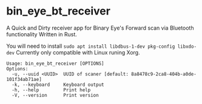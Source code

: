 # bin_eye_bt_receiver

A Quick and Dirty receiver app for Binary Eye's Forward scan via Bluetooth functionality Written in Rust.

You will need to install `sudo apt install libdbus-1-dev pkg-config libxdo-dev`
Currently only compatible with Linux runing Xorg.

```
Usage: bin_eye_bt_receiver [OPTIONS]
Options:
  -u, --uuid <UUID>  UUID of scaner [default: 8a8478c9-2ca8-404b-a0de-101f34ab71ae]
  -k, --keyboard     Keyboard output
  -h, --help         Print help
  -V, --version      Print version
```